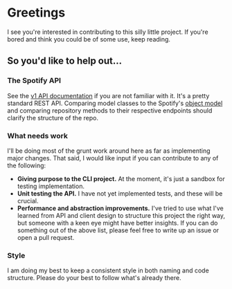 # Greetings
I see you're interested in contributing to this silly little project. If you're bored and think you could be of some use, keep reading.
## So you'd like to help out...
### The Spotify API
See the [v1 API documentation](https://developer.spotify.com/documentation/web-api/reference/) if you are not familiar with it. It's a pretty standard REST API. Comparing model classes to the Spotify's [object model](https://developer.spotify.com/documentation/web-api/reference/object-model) and comparing repository methods to their respective endpoints should clarify the structure of the repo.
### What needs work
I'll be doing most of the grunt work around here as far as implementing major changes. That said, I would like input if you can contribute to any of the following:
* **Giving purpose to the CLI project.** At the moment, it's just a sandbox for testing implementation.
* **Unit testing the API.** I have not yet implemented tests, and these will be crucial.
* **Performance and abstraction improvements.** I've tried to use what I've learned from API and client design to structure this project the right way, but someone with a keen eye might have better insights.
If you can do something out of the above list, please feel free to write up an issue or open a pull request.
### Style
I am doing my best to keep a consistent style in both naming and code structure. Please do your best to follow what's already there.

